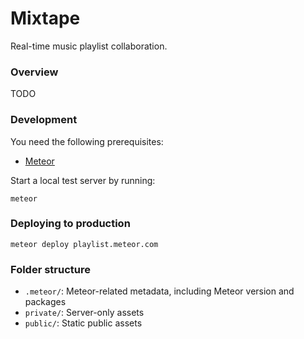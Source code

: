 Mixtape
=======

Real-time music playlist collaboration.

### Overview

TODO

### Development

You need the following prerequisites:

- [Meteor](https://www.meteor.com/main)

Start a local test server by running:

    meteor

### Deploying to production

    meteor deploy playlist.meteor.com

### Folder structure

- `.meteor/`: Meteor-related metadata, including Meteor version and packages
- `private/`: Server-only assets
- `public/`: Static public assets